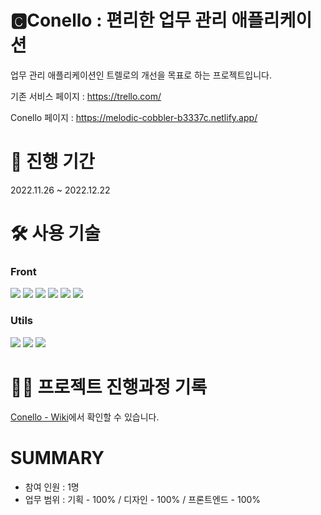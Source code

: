 # 🅲Conello : 편리한 업무 관리 애플리케이션

업무 관리 애플리케이션인 트렐로의 개선을 목표로 하는 프로젝트입니다.

기존 서비스 페이지 : https://trello.com/

Conello 페이지 : https://melodic-cobbler-b3337c.netlify.app/

# 📆 진행 기간

2022.11.26 ~ 2022.12.22

# 🛠 사용 기술

### Front

<p>
  <img src="https://img.shields.io/badge/HTML5-E34F26?style=for-the-badge&logo=html5&logoColor=white"/>
  <img src="https://img.shields.io/badge/postCSS-06B6D4?style=for-the-badge&logo=postcss&logoColor=white"/>
  <img src="https://img.shields.io/badge/css modules-000000?style=for-the-badge&logo=css modules&logoColor=white"/>
  <img src="https://img.shields.io/badge/JavaScript-F7DF1E?style=for-the-badge&logo=JavaScript&logoColor=white"/>
  <img src="https://img.shields.io/badge/React-61DAFB?style=for-the-badge&logo=React&logoColor=white"/>
  <img src="https://img.shields.io/badge/Recoil-121212?style=for-the-badge&logo=Recoil&logoColor=white"/>
  
</p>

### Utils

<p>
  <img src="https://img.shields.io/badge/Figma-F24E1E?style=for-the-badge&logo=Figma&logoColor=white"/>
  <img src="https://img.shields.io/badge/Notion-000000?style=for-the-badge&logo=Notion&logoColor=white"/>
  <img src="https://img.shields.io/badge/Git-F05032?style=for-the-badge&logo=Git&logoColor=white"/>
</p>

# ✍🏻 프로젝트 진행과정 기록

[Conello - Wiki](https://github.com/Han-s-Projects/Conello/wiki)에서 확인할 수 있습니다.

# SUMMARY

- 참여 인원 : 1명
- 업무 범위 : 기획 - 100% / 디자인 - 100% / 프론트엔드 - 100%
